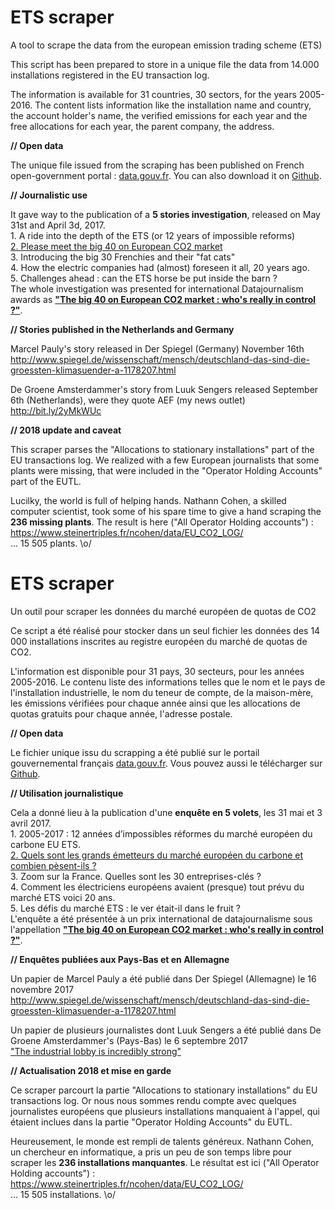 # ETS scraper 

A tool to scrape the data from the european emission trading scheme (ETS)

This script has been prepared to store in a unique file the data from 14.000 installations registered in the EU transaction log.

The information is available for 31 countries, 30 sectors, for the years 2005-2016. The content lists information like the installation name and country, the account holder's name, the verified emissions for each year and the free allocations for each year, the parent company, the address. 

**// Open data**

The unique file issued from the scraping has been published on French open-government portal : <a href="https://www.data.gouv.fr/fr/datasets/donnees-2005-2016-du-marche-europeen-des-quotas-de-co2-ets-2005-2016-data-from-the-european-emissions-trading-scheme-ets/">data.gouv.fr</a>. You can also download it on <a href="https://github.com/anouchk/ETS_data">Github</a>.

**// Journalistic use**

It gave way to the publication of a **5 stories investigation**, released on May 31st and April 3d, 2017. 
<br>1. A ride into the depth of the ETS (or 12 years of impossible reforms) 
<br><a href="http://www.aef.info/depeche/libre/557532">2. Please meet the big 40 on European CO2 market</a> 
<br>3. Introducing the big 30 Frenchies and their "fat cats" 
<br>4. How the electric companies had (almost) foreseen it all, 20 years ago. 
<br>5. Challenges ahead : can the ETS horse be put inside the barn ? 
<br>The whole investigation was presented for international Datajournalism awards as **<a href="http://community.globaleditorsnetwork.org/content/big-40-european-co2-market-whos-really-control">"The big 40 on European CO2 market : who's really in control ?"</a>**.


**// Stories published in the Netherlands and Germany**

Marcel Pauly's story released in Der Spiegel (Germany) November 16th
<br>http://www.spiegel.de/wissenschaft/mensch/deutschland-das-sind-die-groessten-klimasuender-a-1178207.html

De Groene Amsterdammer's story from Luuk Sengers released September 6th (Netherlands), were they quote AEF (my news outlet)
<br>http://bit.ly/2yMkWUc

**// 2018 update and caveat**

This scraper parses the "Allocations to stationary installations" part of the EU transactions log. We realized with a few European journalists that some plants were missing, that were included in the "Operator Holding Accounts" part of the EUTL. 

Lucilky, the world is full of helping hands. Nathann Cohen, a skilled computer scientist, took some of his spare time to give a hand scraping the **236 missing plants**. The result is here ("All Operator Holding accounts") : https://www.steinertriples.fr/ncohen/data/EU_CO2_LOG/ 
<br>… 15 505 plants. \o/

# ETS scraper 

Un outil pour scraper les données du marché européen de quotas de CO2

Ce script a été réalisé pour stocker dans un seul fichier les données des 14 000 installations inscrites au registre européen du marché de quotas de CO2.

L'information est disponible pour 31 pays, 30 secteurs, pour les années 2005-2016. Le contenu liste des informations telles que le nom et le pays de l'installation industrielle, le nom du teneur de compte, de la maison-mère, les émissions vérifiées pour chaque année ainsi que les allocations de quotas gratuits pour chaque année, l'adresse postale.

**// Open data**

Le fichier unique issu du scrapping a été publié sur le portail gouvernemental français <a href="https://www.data.gouv.fr/fr/datasets/donnees-2005-2016-du-marche-europeen-des-quotas-de-co2-ets-2005-2016-data-from-the-european-emissions-trading-scheme-ets/">data.gouv.fr</a>. Vous pouvez aussi le télécharger sur <a href="https://github.com/anouchk/ETS_data">Github</a>.

**// Utilisation journalistique**

Cela a donné lieu à la publication d'une **enquête en 5 volets**, les 31 mai et 3 avril 2017. 
<br>1. 2005-2017 : 12 années d’impossibles réformes du marché européen du carbone EU ETS.
<br><a href="http://www.aef.info/depeche/libre/557532">2. Quels sont les grands émetteurs du marché européen du carbone et combien pèsent-ils ?</a> 
<br>3. Zoom sur la France. Quelles sont les 30 entreprises-clés ?
<br>4. Comment les électriciens européens avaient (presque) tout prévu du marché ETS voici 20 ans. 
<br>5. Les défis du marché ETS : le ver était-il dans le fruit ?
<br>L'enquête a été présentée à un prix international de datajournalisme sous l'appellation **<a href="http://community.globaleditorsnetwork.org/content/big-40-european-co2-market-whos-really-control">"The big 40 on European CO2 market : who's really in control ?"</a>**.

**// Enquêtes publiées aux Pays-Bas et en Allemagne**

Un papier de Marcel Pauly a été publié dans Der Spiegel (Allemagne) le 16 novembre 2017
<br><a href="http://www.spiegel.de/wissenschaft/mensch/deutschland-das-sind-die-groessten-klimasuender-a-1178207.html">http://www.spiegel.de/wissenschaft/mensch/deutschland-das-sind-die-groessten-klimasuender-a-1178207.html</a> 

Un papier de plusieurs journalistes dont Luuk Sengers a été publié dans De Groene Amsterdammer's (Pays-Bas) le 6 septembre 2017 
<br><a href="http://bit.ly/2yMkWUc">"The industrial lobby is incredibly strong"</a>

**// Actualisation 2018 et mise en garde**

Ce scraper parcourt la partie "Allocations to stationary installations" du EU transactions log. Or nous nous sommes rendu compte avec quelques journalistes européens que plusieurs installations manquaient à l'appel, qui étaient inclues dans la partie "Operator Holding Accounts" du EUTL. 

Heureusement, le monde est rempli de talents généreux. Nathann Cohen, un chercheur en informatique, a pris un peu de son temps libre pour scraper les **236 installations manquantes**. Le résultat est ici ("All Operator Holding accounts") : <a href="https://www.steinertriples.fr/ncohen/data/EU_CO2_LOG/">https://www.steinertriples.fr/ncohen/data/EU_CO2_LOG/</a> 
<br>… 15 505 installations. \o/
